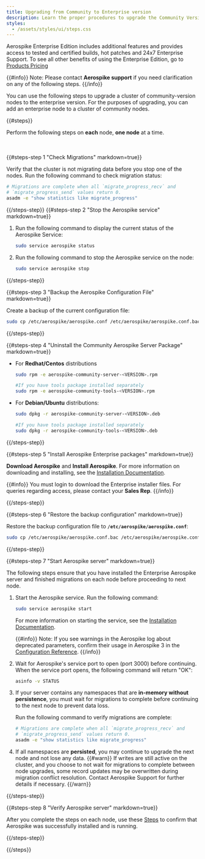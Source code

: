 ```yaml
---
title: Upgrading from Community to Enterprise version
description: Learn the proper procedures to upgrade the Community Version of Aerospike to Enterprise Release. This procedure will ensure there is no downtime required for the upgrade.
styles:
  - /assets/styles/ui/steps.css
---
```


Aerospike Enterprise Edition includes additional features and provides access to tested and certified builds, hot patches and 24x7 Enterprise Support.
To see all other benefits of using the Enterprise Edition, go to [Products Pricing](https://www.aerospike.com/products-services/)

{{#info}}
Note: Please contact **Aerospike support** if you need clarification on any
of the following steps.
{{/info}}

You can use the following steps to upgrade a cluster of community-version nodes to the enterprise version. For the purposes of upgrading, you can add an enterprise node to a cluster of community nodes.

{{#steps}}

Perform the following steps on **each** node, **one node** at a time.

<br></br>
{{#steps-step 1 "Check Migrations" markdown=true}}

Verify that the cluster is not migrating data before you stop one of the nodes. Run the following command to check migration status:

   ```bash
   # Migrations are complete when all `migrate_progress_recv` and
   # `migrate_progress_send` values return 0.
   asadm -e "show statistics like migrate_progress"
   ``` 
{{/steps-step}}
{{#steps-step 2 "Stop the Aerospike service" markdown=true}}
1. Run the following command to display the current status of the Aerospike Service:
   
   ```bash
   sudo service aerospike status
   ```

2. Run the following command to stop the Aerospike service on the node:

    ```bash
    sudo service aerospike stop
    ```

{{/steps-step}}

{{#steps-step 3 "Backup the Aerospike Configuration File" markdown=true}}

Create a backup of the current configuration file:
```bash
sudo cp /etc/aerospike/aerospike.conf /etc/aerospike/aerospike.conf.bac
```
{{/steps-step}}

{{#steps-step 4 "Uninstall the Community Aerospike Server Package" markdown=true}}

- For **Redhat/Centos** distributions

    ```bash
    sudo rpm -e aerospike-community-server-<VERSION>.rpm
    ```
    ```bash
    #If you have tools package installed separately
    sudo rpm -e aerospike-community-tools-<VERSION>.rpm
    ```

- For **Debian/Ubuntu** distributions:<br>

    ```bash
    sudo dpkg -r aerospike-community-server-<VERSION>.deb
    ```
    ```bash
    #If you have tools package installed separately
    sudo dpkg -r aerospike-community-tools-<VERSION>.deb
    ```

{{/steps-step}}

{{#steps-step 5 "Install Aerospike Enterprise packages" markdown=true}}

**Download Aerospike** and **Install Aerospike**. For more information on downloading and installing, see the [Installation Documentation](/docs/operations/install).

{{#info}}
You must login to download the Enterprise installer files. For queries regarding access, please contact your **Sales Rep**.
{{/info}}

{{/steps-step}}

{{#steps-step 6 "Restore the backup configuration" markdown=true}}

Restore the backup configuration file to **`/etc/aerospike/aerospike.conf`**:
   ```bash
   sudo cp /etc/aerospike/aerospike.conf.bac /etc/aerospike/aerospike.conf
   ```
{{/steps-step}}

{{#steps-step 7 "Start Aerospike server" markdown=true}}

The following steps ensure that you have installed the Enterprise Aerospike server and finished migrations on each
node before proceeding to next node.

1. Start the Aerospike service. Run the following command:

    ```bash
    sudo service aerospike start
    ```

    For more information on starting the service, see the [Installation     Documentation](/docs/operations/install).
   
   {{#info}}
   Note: If you see warnings in the Aerospike log about deprecated parameters, confirm their usage in Aerospike 3 in the [Configuration Reference](/docs/reference/configuration).
   {{/info}}

2. Wait for Aerospike's service port to open (port 3000) before continuing.
   When the service port opens, the following command will return "OK":
   ```bash
   asinfo -v STATUS
   ```

3. If your server contains any namespaces that are **in-memory without
   persistence**, you must wait for migrations to complete before continuing
   to the next node to prevent data loss. 
   
   Run the following command to verify migrations are complete:
   ```bash
   # Migrations are complete when all `migrate_progress_recv` and
   # `migrate_progress_send` values return 0.
   asadm -e "show statistics like migrate_progress"
   ```

4. If all namespaces are **persisted**, you may continue to upgrade the next node and not lose any data.
   {{#warn}}
   If writes are still active on the cluster, and you choose to not wait for migrations to complete between node upgrades, 
   some record updates may be overwritten during migration conflict resolution. Contact Aerospike Support for further details if necessary.
   {{/warn}}

{{/steps-step}}

{{#steps-step 8 "Verify Aerospike server" markdown=true}}

After you complete the steps on each node, use these [Steps](/docs/operations/verify) to confirm that Aerospike was successfully installed and is running.

{{/steps-step}}

{{/steps}}
